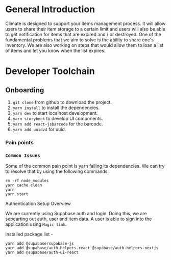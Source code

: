 # General Introduction

Climate is designed to support your items management process. It will allow users to share their item storage to a certain limit and users will also be able to get notification for items that are expired and / or destroyed. One of the fundamental problems that we aim to solve is the ability to share one's inventory. We are also working on steps that would allow them to loan a list of items and let you know when the list expires.

# Developer Toolchain

## Onboarding

1. `git clone` from github to download the project.
2. `yarn install` to install the dependencies.
3. `yarn dev` to start localhost development.
4. `yarn storybook` to develop UI components.
5. `yarn add react-jsbarcode` for the barcode.
6. `yarn add uuidv4` for uuid.

### Pain points

### `Common Issues`

Some of the common pain point is yarn failing its dependencies. We can try to resolve that by using the following commands.

```
rm -rf node_modules
yarn cache clean
yarn
yarn start
```

Authentication Setup Overview

We are currently using Supabase auth and login. Doing this, we are sepearting out auth, user and item data. A user is able to sign into the application using `Magic link`. 

Installed package list -

```
yarn add @supabase/supabase-js
yarn add @supabase/auth-helpers-react @supabase/auth-helpers-nextjs
yarn add @supabase/auth-ui-react
```
